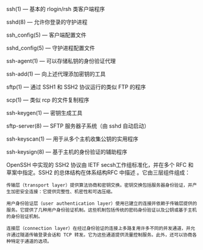 ssh(1) — 基本的 rlogin/rsh 类客户端程序

sshd(8) — 允许你登录的守护进程

ssh_config(5) — 客户端配置文件

sshd_config(5) — 守护进程配置文件

ssh-agent(1) — 可以存储私钥的身份验证代理

ssh-add(1) — 向上述代理添加密钥的工具

sftp(1) — 通过 SSH1 和 SSH2 协议运行的类似 FTP 的程序

scp(1) — 类似 rcp 的文件复制程序

ssh-keygen(1) — 密钥生成工具

sftp-server(8) — SFTP 服务器子系统（由 sshd 自动启动）

ssh-keyscan(1) — 用于从多个主机收集公钥的实用程序

ssh-keysign(8) — 基于主机的身份验证的辅助程序

OpenSSH 中实现的 SSH2 协议由 IETF secsh工作组标准化，并在多个 RFC 和草案中指定。SSH2 的总体结构在体系结构RFC 中描述 。它由三层组件组成：

    传输层（transport layer）提供算法协商和密钥交换。密钥交换包括服务器身份验证，并产生加密安全连接：它提供完整性、机密性和可选压缩。

    用户身份验证层（user authentication layer）使用已建立的连接并依赖于传输层提供的服务。它提供了几种用户身份验证机制。这些机制包括传统的密码身份验证以及公钥或基于主机的身份验证机制。

    连接层（connection layer）在经过身份验证的连接上多路复用许多不同的并发通道，并允许通过隧道传输登录会话和 TCP 转发。它为这些通道提供流量控制服务。此外，还可以协商各种特定于通道的选项。

